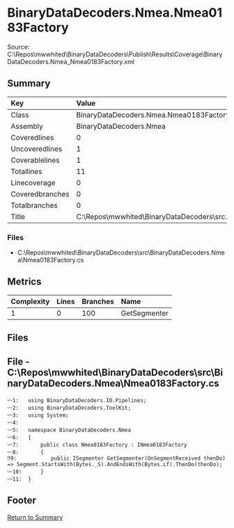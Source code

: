 ﻿
# BinaryDataDecoders.Nmea.Nmea0183Factory
Source: C:\Repos\mwwhited\BinaryDataDecoders\Publish\Results\Coverage\BinaryDataDecoders.Nmea_Nmea0183Factory.xml

## Summary

| Key                  | Value                                                            |
| :------------------- | :--------------------------------------------------------------- |
| Class                | BinaryDataDecoders.Nmea.Nmea0183Factory                      | 
| Assembly             | BinaryDataDecoders.Nmea                                      | 
| Coveredlines         | 0                                                            | 
| Uncoveredlines       | 1                                                            | 
| Coverablelines       | 1                                                            | 
| Totallines           | 11                                                           | 
| Linecoverage         | 0                                                            | 
| Coveredbranches      | 0                                                            | 
| Totalbranches        | 0                                                            | 
| Title                | C:\Repos\mwwhited\BinaryDataDecoders\src\..\src\BinaryDataDe | 

### Files
 * C:\Repos\mwwhited\BinaryDataDecoders\src\BinaryDataDecoders.Nmea\Nmea0183Factory.cs

## Metrics

| Complexity | Lines | Branches | Name                                          |
| :--------- | :---- | :------- | :-------------------------------------------- |
| 1          | 0     | 100      | GetSegmenter | 
## Files

## File - C:\Repos\mwwhited\BinaryDataDecoders\src\BinaryDataDecoders.Nmea\Nmea0183Factory.cs

```CSharp
〰1:   using BinaryDataDecoders.IO.Pipelines;
〰2:   using BinaryDataDecoders.ToolKit;
〰3:   using System;
〰4:   
〰5:   namespace BinaryDataDecoders.Nmea
〰6:   {
〰7:       public class Nmea0183Factory : INmea0183Factory
〰8:       {
‼9:           public ISegmenter GetSegmenter(OnSegmentReceived thenDo) => Segment.StartsWith(Bytes._S).AndEndsWith(Bytes.Lf).ThenDo(thenDo);
〰10:      }
〰11:  }

```
## Footer 
[Return to Summary](Summary.md)

